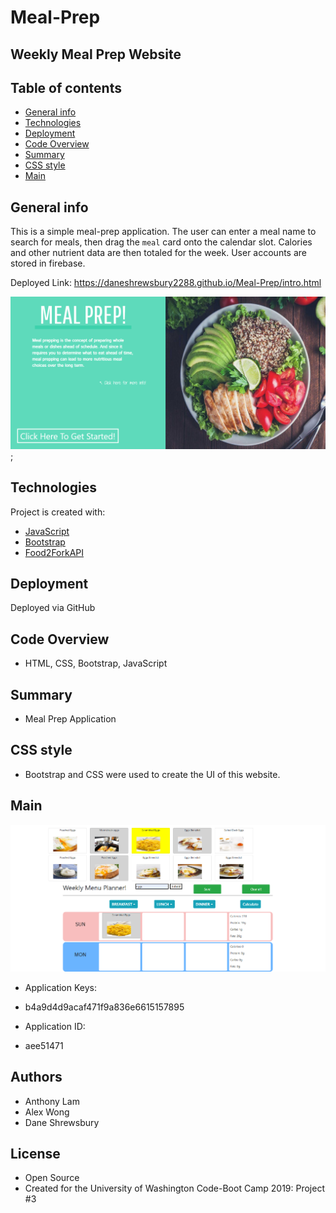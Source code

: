 # Meal-Prep
## Weekly Meal Prep Website

## Table of contents

- [General info](#general-info)
- [Technologies](#Technologies)
- [Deployment](#Deployment)
- [Code Overview](#Code-Overview)
- [Summary](#Summary)
- [CSS style](#CSS-style)
- [Main](#Main)


## General info

This is a simple meal-prep application. The user can enter a meal name to search for meals, then drag the `meal` card onto the calendar slot. Calories and other nutrient data are then totaled for the week. User accounts are stored in firebase. 

Deployed Link: https://daneshrewsbury2288.github.io/Meal-Prep/intro.html

![Image](assets/images/introReadMe.png);

## Technologies

Project is created with:

- [JavaScript](https://www.javascript.com/)
- [Bootstrap](https://getbootstrap.com/)
- [Food2ForkAPI](https://www.food2fork.com/api)


## Deployment

Deployed via GitHub

## Code Overview

- HTML, CSS, Bootstrap, JavaScript

## Summary

- Meal Prep Application

## CSS style

- Bootstrap and CSS were used to create the UI of this website. 


## Main

![Image](assets/images/mainReadme.png)

- Application Keys:
- b4a9d4d9acaf471f9a836e6615157895

- Application ID:
- aee51471

## Authors

- Anthony Lam
- Alex Wong
- Dane Shrewsbury

## License

- Open Source
- Created for the University of Washington Code-Boot Camp 2019: Project #3




